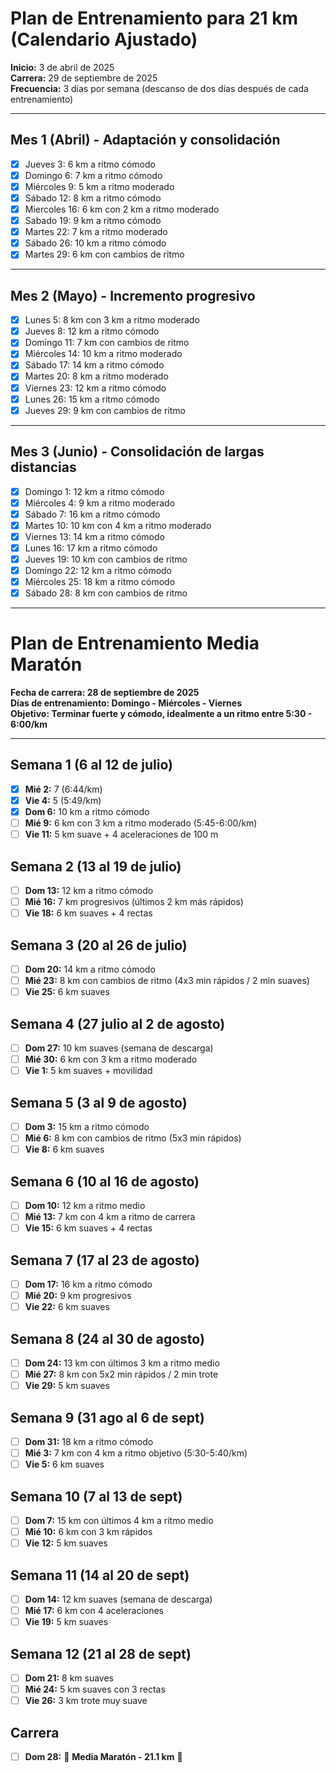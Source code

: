# Plan de Entrenamiento para 21 km (Calendario Ajustado)

**Inicio:** 3 de abril de 2025  
**Carrera:** 29 de septiembre de 2025  
**Frecuencia:** 3 días por semana (descanso de dos días después de cada entrenamiento)

---

## Mes 1 (Abril) - Adaptación y consolidación
- [x] Jueves 3: 6 km a ritmo cómodo  
- [x] Domingo 6: 7 km a ritmo cómodo  
- [x] Miércoles 9: 5 km a ritmo moderado  
- [x] Sábado 12: 8 km a ritmo cómodo  
- [x] Miercoles 16: 6 km con 2 km a ritmo moderado  
- [x] Sabado 19: 9 km a ritmo cómodo  
- [x] Martes 22: 7 km a ritmo moderado  
- [x] Sábado 26: 10 km a ritmo cómodo
- [x] Martes 29: 6 km con cambios de ritmo

---

## Mes 2 (Mayo) - Incremento progresivo
- [x] Lunes 5: 8 km con 3 km a ritmo moderado  
- [x] Jueves 8: 12 km a ritmo cómodo  
- [x] Domingo 11: 7 km con cambios de ritmo  
- [x] Miércoles 14: 10 km a ritmo moderado  
- [x] Sábado 17: 14 km a ritmo cómodo  
- [x] Martes 20: 8 km a ritmo moderado  
- [x] Viernes 23: 12 km a ritmo cómodo  
- [x] Lunes 26: 15 km a ritmo cómodo  
- [x] Jueves 29: 9 km con cambios de ritmo

---

## Mes 3 (Junio) - Consolidación de largas distancias
- [x] Domingo 1: 12 km a ritmo cómodo  
- [x] Miércoles 4: 9 km a ritmo moderado  
- [x] Sábado 7: 16 km a ritmo cómodo  
- [x] Martes 10: 10 km con 4 km a ritmo moderado  
- [x] Viernes 13: 14 km a ritmo cómodo  
- [x] Lunes 16: 17 km a ritmo cómodo  
- [x] Jueves 19: 10 km con cambios de ritmo  
- [x] Domingo 22: 12 km a ritmo cómodo  
- [x] Miércoles 25: 18 km a ritmo cómodo  
- [x] Sábado 28: 8 km con cambios de ritmo

---

# Plan de Entrenamiento Media Maratón  
**Fecha de carrera: 28 de septiembre de 2025**  
**Días de entrenamiento: Domingo - Miércoles - Viernes**  
**Objetivo: Terminar fuerte y cómodo, idealmente a un ritmo entre 5:30 - 6:00/km**

---

## Semana 1 (6 al 12 de julio)
- [x] **Mié 2:** 7 (6:44/km) 
- [x] **Vie 4:** 5 (5:49/km)  
- [x] **Dom 6:** 10 km a ritmo cómodo  
- [ ] **Mié 9:** 6 km con 3 km a ritmo moderado (5:45-6:00/km)  
- [ ] **Vie 11:** 5 km suave + 4 aceleraciones de 100 m  

## Semana 2 (13 al 19 de julio)
- [ ] **Dom 13:** 12 km a ritmo cómodo  
- [ ] **Mié 16:** 7 km progresivos (últimos 2 km más rápidos)  
- [ ] **Vie 18:** 6 km suaves + 4 rectas  

## Semana 3 (20 al 26 de julio)
- [ ] **Dom 20:** 14 km a ritmo cómodo  
- [ ] **Mié 23:** 8 km con cambios de ritmo (4x3 min rápidos / 2 min suaves)  
- [ ] **Vie 25:** 6 km suaves  

## Semana 4 (27 julio al 2 de agosto)
- [ ] **Dom 27:** 10 km suaves (semana de descarga)  
- [ ] **Mié 30:** 6 km con 3 km a ritmo moderado  
- [ ] **Vie 1:** 5 km suaves + movilidad  

## Semana 5 (3 al 9 de agosto)
- [ ] **Dom 3:** 15 km a ritmo cómodo  
- [ ] **Mié 6:** 8 km con cambios de ritmo (5x3 min rápidos)  
- [ ] **Vie 8:** 6 km suaves  

## Semana 6 (10 al 16 de agosto)
- [ ] **Dom 10:** 12 km a ritmo medio  
- [ ] **Mié 13:** 7 km con 4 km a ritmo de carrera  
- [ ] **Vie 15:** 6 km suaves + 4 rectas  

## Semana 7 (17 al 23 de agosto)
- [ ] **Dom 17:** 16 km a ritmo cómodo  
- [ ] **Mié 20:** 9 km progresivos  
- [ ] **Vie 22:** 6 km suaves  

## Semana 8 (24 al 30 de agosto)
- [ ] **Dom 24:** 13 km con últimos 3 km a ritmo medio  
- [ ] **Mié 27:** 8 km con 5x2 min rápidos / 2 min trote  
- [ ] **Vie 29:** 5 km suaves  

## Semana 9 (31 ago al 6 de sept)
- [ ] **Dom 31:** 18 km a ritmo cómodo  
- [ ] **Mié 3:** 7 km con 4 km a ritmo objetivo (5:30-5:40/km)  
- [ ] **Vie 5:** 6 km suaves  

## Semana 10 (7 al 13 de sept)
- [ ] **Dom 7:** 15 km con últimos 4 km a ritmo medio  
- [ ] **Mié 10:** 6 km con 3 km rápidos  
- [ ] **Vie 12:** 5 km suaves  

## Semana 11 (14 al 20 de sept)
- [ ] **Dom 14:** 12 km suaves (semana de descarga)  
- [ ] **Mié 17:** 6 km con 4 aceleraciones  
- [ ] **Vie 19:** 5 km suaves  

## Semana 12 (21 al 28 de sept)
- [ ] **Dom 21:** 8 km suaves  
- [ ] **Mié 24:** 5 km suaves con 3 rectas  
- [ ] **Vie 26:** 3 km trote muy suave  

## Carrera
- [ ] **Dom 28:** 🎉 **Media Maratón - 21.1 km** 🎉  
